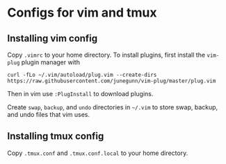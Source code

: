 # Configs for vim and tmux

## Installing vim config
Copy `.vimrc` to your home directory.
To install plugins, first install the `vim-plug` plugin manager with
```
curl -fLo ~/.vim/autoload/plug.vim --create-dirs https://raw.githubusercontent.com/junegunn/vim-plug/master/plug.vim
```

Then in vim use `:PlugInstall` to download plugins.

Create `swap`, `backup`, and `undo` directories in `~/.vim` to store
swap, backup, and undo files that vim uses.

## Installing tmux config
Copy `.tmux.conf` and `.tmux.conf.local` to your home directory.
